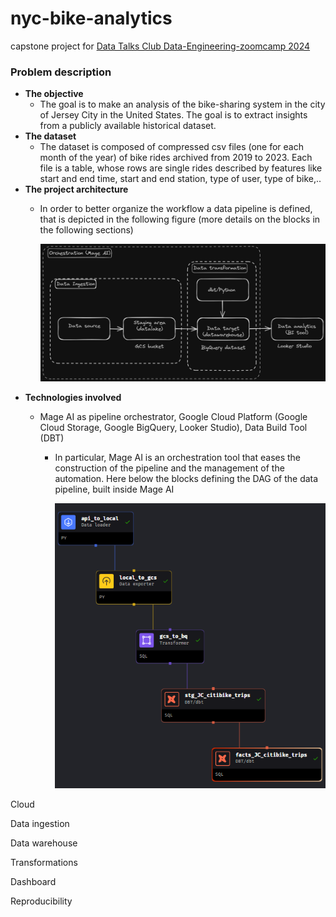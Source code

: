 # nyc-bike-analytics

capstone project for [Data Talks Club Data-Engineering-zoomcamp 2024](https://github.com/DataTalksClub/data-engineering-zoomcamp)

### Problem description

- **The objective**
  - The goal is to make an analysis of the bike-sharing system in the city of Jersey City in the United States. The goal is to extract insights from a publicly available historical dataset.
- **The dataset**
  - The dataset is composed of compressed csv files (one for each month of the year) of bike rides archived from 2019 to 2023. Each file is a table, whose rows are single rides described by features like start and end time, start and end station, type of user, type of bike,..
- **The project architecture**
  - In order to better organize the workflow a data pipeline is defined, that is depicted in the following figure (more details on the blocks in the following sections)

    ![](assets/20240412_221833_my_excalidraw_sketch_fig_1.excalidraw_dark.png)
- **Technologies involved**
  - Mage AI as pipeline orchestrator, Google Cloud Platform (Google Cloud Storage, Google BigQuery, Looker Studio), Data Build Tool (DBT)

    - In particular, Mage AI is an orchestration tool that eases the construction of the pipeline and the management of the automation. Here below the blocks defining the DAG of the data pipeline, built inside Mage AI

      ![](assets/20240412_223658_mage_ai_pipeline.png)

Cloud

Data ingestion

Data warehouse

Transformations

Dashboard

Reproducibility
